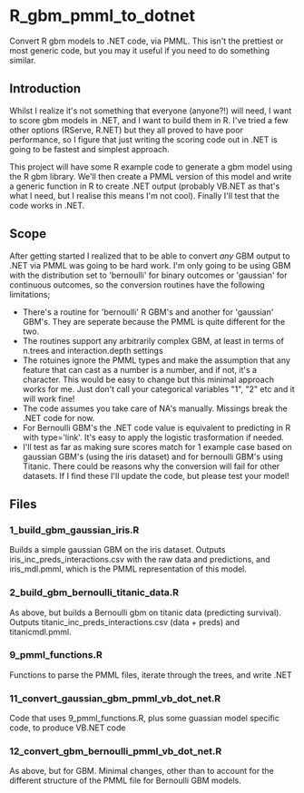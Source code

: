 # R_gbm_pmml_to_dotnet

Convert R gbm models to .NET code, via PMML. This isn't the prettiest or most generic code, but you may it useful if you need to do something similar.

## Introduction

Whilst I realize it's not something that everyone (anyone?!) will need, I want to score gbm models in .NET, and I want to build them in R. I've tried a few other options (RServe, R.NET) but they all proved to have poor performance, so I figure that just writing the scoring code out in .NET is going to be fastest and simplest approach.

This project will have some R example code to generate a gbm model using the R gbm library. We'll then create a PMML version of this model and write a generic function in R to create .NET output (probably VB.NET as that's what I need, but I realise this means I'm not cool). Finally I'll test that the code works in .NET.

## Scope

After getting started I realized that to be able to convert *any* GBM output to .NET via PMML was going to be hard work. I'm only going to be using GBM with the distribution set to 'bernoulli' for binary outcomes or 'gaussian' for continuous outcomes, so the conversion routines have the following limitations;

- There's a routine for 'bernoulli' R GBM's and another for 'gaussian' GBM's. They are seperate because the PMML is quite different for the two.
- The routines support any arbitrarily complex GBM, at least in terms of n.trees and interaction.depth settings
- The rotuines ignore the PMML types and make the assumption that any feature that can cast as a number is a number, and if not, it's a character. This would be easy to change but this minimal approach works for me. Just don't call your categorical variables "1", "2" etc and it will work fine!
- The code assumes you take care of NA's manually. Missings break the .NET code for now.
- For Bernoulli GBM's the .NET code value is equivalent to predicting in R with type='link'. It's easy to apply the logistic trasformation if needed.
- I'll test as far as making sure scores match for 1 example case based on gaussian GBM's (using the iris dataset) and for bernoulli GBM's using Titanic. There could be reasons why the conversion will fail for other datasets. If I find these I'll update the code, but please test your model!

## Files

### 1_build_gbm_gaussian_iris.R

Builds a simple gaussian GBM on the iris dataset. Outputs iris_inc_preds_interactions.csv with the raw data and predictions, and iris_mdl.pmml, which is the PMML representation of this model.

### 2_build_gbm_bernoulli_titanic_data.R

As above, but builds a Bernoulli gbm on titanic data (predicting survival). Outputs titanic_inc_preds_interactions.csv (data + preds) and titanicmdl.pmml.

### 9_pmml_functions.R

Functions to parse the PMML files, iterate through the trees, and write .NET

### 11_convert_gaussian_gbm_pmml_vb_dot_net.R

Code that uses 9_pmml_functions.R, plus some guassian model specific code, to produce VB.NET code

### 12_convert_gbm_bernoulli_pmml_vb_dot_net.R

As above, but for GBM. Minimal changes, other than to account for the different structure of the PMML file for Bernoulli GBM models.



